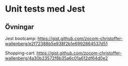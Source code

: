 # Unit tests med Jest

## Övningar

Jest bootcamp: https://gist.github.com/zocom-christoffer-wallenberg/e2f72388b5e938f2b1e6992864537d51

Shopping-cart: https://gist.github.com/zocom-christoffer-wallenberg/4a30b23572f8b35a6c01a612df64d0e2
